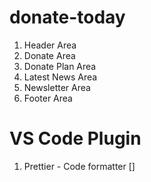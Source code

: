 # donate-today

1. Header Area
2. Donate Area
3. Donate Plan Area
4. Latest News Area
5. Newsletter Area
6. Footer Area

# VS Code Plugin

1. Prettier - Code formatter []
